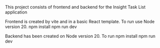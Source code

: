 This project consists of frontend and backend for the Insight Task List application

Frontend is created by vite and in a basic React template. To run use Node version 20.
npm install
npm run dev

Backend has been created on Node version 20. To run
npm install
npm run dev
